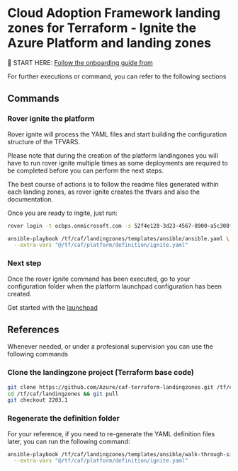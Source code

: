 # Cloud Adoption Framework landing zones for Terraform - Ignite the Azure Platform and landing zones


:rocket: START HERE: [Follow the onboarding guide from](https://aztfmod.github.io/documentation/docs/enterprise-scale/landingzones/platform/org-setup)


For further executions or command, you can refer to the following sections

## Commands

### Rover ignite the platform

Rover ignite will  process the YAML files and start building the configuration structure of the TFVARS. 

Please note that during the creation of the platform landingones you will have to run rover ignite multiple times as some deployments are required to be completed before you can perform the next steps. 

The best course of actions is to follow the readme files generated within each landing zones, as rover ignite creates the tfvars and also the documentation.

Once you are ready to ingite, just run:

```bash
rover login -t ocbps.onmicrosoft.com -s 52f4e128-3d23-4567-8900-a5c308f2284d

ansible-playbook /tf/caf/landingzones/templates/ansible/ansible.yaml \
  --extra-vars "@/tf/caf/platform/definition/ignite.yaml"

```

### Next step

Once the rover ignite command has been executed, go to your configuration folder when the platform launchpad configuration has been created.

Get started with the [launchpad](/tf/caf/platform/definition/level0/launchpad)



## References

Whenever needed, or under a profesional supervision you can use the following commands

### Clone the landingzone project (Terraform base code)

```bash
git clone https://github.com/Azure/caf-terraform-landingzones.git /tf/caf/landingzones
cd /tf/caf/landingzones && git pull
git checkout 2203.1

```

### Regenerate the definition folder

For your reference, if you need to re-generate the YAML definition files later, you can run the following command: 

```bash
ansible-playbook /tf/caf/landingzones/templates/ansible/walk-through-single.yaml \
  --extra-vars "@/tf/caf/platform/definition/ignite.yaml"

```